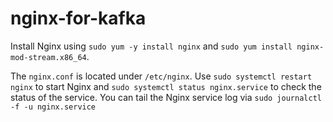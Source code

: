 # nginx-for-kafka
Install Nginx using `sudo yum -y install nginx` and `sudo yum install nginx-mod-stream.x86_64`.

The `nginx.conf` is located under `/etc/nginx`. Use `sudo systemctl restart nginx` to start Nginx and `sudo systemctl status nginx.service` to check the status of the service. You can tail the Nginx service log via `sudo journalctl -f -u nginx.service`
